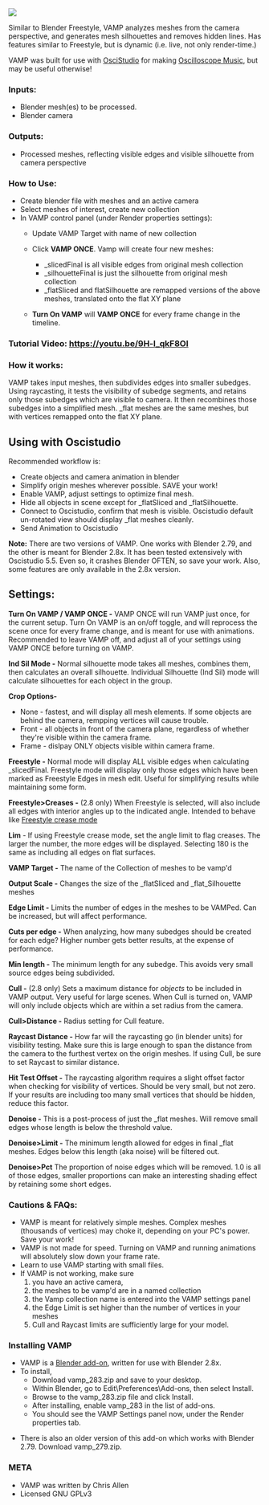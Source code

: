 <img src="https://i.imgur.com/vCVdnQ2.jpg">

Similar to Blender Freestyle, VAMP analyzes meshes from the camera perspective, and generates mesh silhouettes and removes hidden lines.  Has features similar to Freestyle, but is dynamic (i.e. live, not only render-time.)  

VAMP was built for use with [OsciStudio](https://oscilloscopemusic.com/oscistudio.php) for making [Oscilloscope Music](https://www.youtube.com/c/ChrisAllenMusic), but may be useful otherwise!

### Inputs:
- Blender mesh(es) to be processed.
- Blender camera
 
### Outputs:
- Processed meshes, reflecting visible edges and visible silhouette from camera perspective
 
### How to Use:
- Create blender file with meshes and an active camera
- Select meshes of interest, create new collection
- In VAMP control panel (under Render properties settings):
  - Update VAMP Target with name of new collection 

  - Click **VAMP ONCE**.  Vamp will create four new meshes:
    - _slicedFinal is all visible edges from original mesh collection
    - _silhouetteFinal is just the silhouette from original mesh collection
    - _flatSliced and flatSilhouette are remapped versions of the above meshes, translated onto the flat XY plane
  - **Turn On VAMP** will **VAMP ONCE** for every frame change in the timeline.

### Tutorial Video:  https://youtu.be/9H-l_qkF8OI

### How it works:
VAMP takes input meshes, then subdivides edges into smaller subedges.  Using raycasting, it tests the visibility of subedge segments, and retains only those subedges which are visible to camera.  It then recombines those subedges into a simplified mesh.  _flat meshes are the same meshes, but with vertices remapped onto the flat XY plane.

## Using with Oscistudio
Recommended workflow is: 
- Create objects and camera animation in blender
- Simplify origin meshes wherever possible. SAVE your work!
- Enable VAMP, adjust settings to optimize final mesh.
- Hide all objects in scene except for _flatSliced and _flatSilhouette.
- Connect to Oscistudio, confirm that mesh is visible. Oscistudio default un-rotated view should display _flat meshes cleanly.
- Send Animation to Oscistudio

**Note:** There are two versions of VAMP. One works with Blender 2.79, and the other is meant for Blender 2.8x.  It has been tested extensively with Oscistudio 5.5.  Even so, it crashes Blender OFTEN, so save your work.  Also, some features are only available in the 2.8x version.

## Settings:
**Turn On VAMP / VAMP ONCE -** VAMP ONCE will run VAMP just once, for the current setup.  Turn On VAMP is an on/off toggle, and will reprocess the scene once for every frame change, and is meant for use with animations.  Recommended to leave VAMP off, and adjust all of your settings using VAMP ONCE before turning on VAMP.

**Ind Sil Mode -**  Normal silhouette mode takes all meshes, combines them, then calculates an overall silhouette.  Individual Silhouette (Ind Sil) mode will calculate silhouettes for each object in the group.

**Crop Options-** 
- None - fastest, and will display all mesh elements.  If some objects are behind the camera, rempping vertices will cause trouble.  
- Front -  all objects in front of the camera plane, regardless of whether they're visible within the camera frame.  
- Frame - dislpay ONLY objects visible within camera frame.  

**Freestyle -**  Normal mode will display ALL visible edges when calculating _slicedFinal.  Freestyle mode will display only those edges which have been marked as Freestyle Edges in mesh edit.  Useful for simplifying results while maintaining some form.

**Freestyle>Creases -** (2.8 only) When Freestyle is selected, will also include all edges with interior angles up to the indicated angle.  Intended to behave like [Freestyle crease mode](https://docs.blender.org/manual/en/latest/render/freestyle/parameter_editor/line_style/modifiers/alpha/crease_angle.html) 

**Lim** - If using Freestyle crease mode, set the angle limit to flag creases.  The larger the number, the more edges will be displayed.  Selecting 180 is the same as including all edges on flat surfaces. 

**VAMP Target -**  The name of the Collection of meshes to be vamp'd

**Output Scale -**  Changes the size of the _flatSliced and _flat_Silhouette meshes 

**Edge Limit -**  Limits the number of edges in the meshes to be VAMPed.  Can be increased, but will affect performance.

**Cuts per edge -**  When analyzing, how many subedges should be created for each edge? Higher number gets better results, at the expense of performance.

**Min length -** The minimum length for any subedge.  This avoids very small source edges being subdivided.

**Cull -** (2.8 only) Sets a maximum distance for *objects* to be included in VAMP output.  Very useful for large scenes.  When Cull is turned on, VAMP will only include objects which are within a set radius from the camera.

**Cull>Distance -** Radius setting for Cull feature.

**Raycast Distance -**  How far will the raycasting go (in blender units) for visibility testing. Make sure this is large enough to span the distance from the camera to the furthest vertex on the origin meshes.  If using Cull, be sure to set Raycast to similar distance.

**Hit Test Offset -**  The raycasting algorithm requires a slight offset factor when checking for visibility of vertices.  Should be very small, but not zero.  If your results are including too many small vertices that should be hidden, reduce this factor.

**Denoise -** This is a post-process of just the _flat meshes.  Will remove small edges whose length is below the threshold value.

**Denoise>Limit -** The minimum length allowed for edges in final _flat meshes.  Edges below this length (aka noise) will be filtered out.

**Denoise>Pct** The proportion of noise edges which will be removed. 1.0 is all of those edges, smaller proportions can make an interesting shading effect by retaining some short edges.

### Cautions & FAQs:
- VAMP is meant for relatively simple meshes.  Complex meshes (thousands of vertices) may choke it, depending on your PC's power.  Save your work!
- VAMP is not made for speed.  Turning on VAMP and running animations will absolutely slow down your frame rate.
- Learn to use VAMP starting with small files.
- If VAMP is not working, make sure 
   1. you have an active camera, 
   2. the meshes to be vamp'd are in a named collection
   3. the Vamp collection name is entered into the VAMP settings panel
   4. the Edge Limit is set higher than the number of vertices in your meshes
   5. Cull and Raycast limits are sufficiently large for your model.
   
### Installing VAMP
- VAMP is a [Blender add-on](https://docs.blender.org/manual/en/latest/editors/preferences/addons.html), written for use with Blender 2.8x.  
- To install, 
  - Download vamp_283.zip and save to your desktop.  
  - Within Blender, go to Edit\Preferences\Add-ons, then select Install.  
  - Browse to the vamp_283.zip file and click Install.  
  - After installing, enable vamp_283 in the list of add-ons.  
  - You should see the VAMP Settings panel now, under the Render properties tab.  

 * There is also an older version of this add-on which works with Blender 2.79. Download vamp_279.zip.
  
### META

- VAMP was written by Chris Allen
- Licensed GNU GPLv3 
